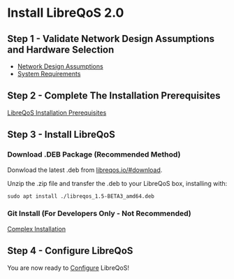 # Install LibreQoS 2.0

## Step 1 - Validate Network Design Assumptions and Hardware Selection

- [Network Design Assumptions](../../Quickstart/networkdesignassumptions.md)
- [System Requirements](../../SystemRequirements/Compute.md)

## Step 2 - Complete The Installation Prerequisites

[LibreQoS Installation Prerequisites](quickstart-prereq.md)

## Step 3 - Install LibreQoS

### Download .DEB Package (Recommended Method)

Donwload the latest .deb from [libreqos.io/#download](https://libreqos.io/#download).

Unzip the .zip file and transfer the .deb to your LibreQoS box, installing with:
```
sudo apt install ./libreqos_1.5-BETA3_amd64.deb
```

### Git Install (For Developers Only - Not Recommended)

[Complex Installation](../TechnicalDocs/git-install.md)

## Step 4 - Configure LibreQoS

You are now ready to [Configure](./configuration.md) LibreQoS!

